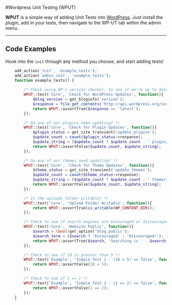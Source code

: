 #Wordpress Unit Testing (WPUT)

**WPUT** is a simple way of adding Unit Tests into [WordPress](http://wordpress.org "WordPress"). Just install the plugin, add in your tests, then navigate to the WP-UT tab within the admin menu.

----------


Code Examples
-------------

Hook into the `init` through any method you choose, and start adding tests!

```php
    add_action('init', 'example_tests');
	add_action('admin_init', 'example_tests');
	function example_tests() {
	
		/* Check using WP's version checker, to see if we're up to date */
		WPUT::test('Core', 'Check for WordPress Updates', function(){
			$blog_version = get_bloginfo('version');
			$response = file_get_contents('http://api.wordpress.org/core/version-check/1.0/?version=' . $blog_version);
			return WPUT::assertTrue($response == 'latest');
		});

		/* Do any of our plugins need updating? */
		WPUT::test('Core', 'Check for Plugin Updates', function(){
			$plugin_status = get_site_transient('update_plugins');
			$update_count = count($plugin_status->response);
			$update_string = ($update_count ? $update_count . ' plugin/s to update!' : '' );
			return WPUT::assertFalse($update_count, $update_string);
		});

		/* Do any of our themes need updating? */
		WPUT::test('Core', 'Check for Theme Updates', function(){
			$theme_status = get_site_transient('update_themes');
			$update_count = count($theme_status->response);
			$update_string = ($update_count ? $update_count . ' theme/s to update!' : '' );
			return WPUT::assertFalse($update_count, $update_string);
		});

		/* Is the uploads folder writable? */
		WPUT::test('Core', 'Upload Folder Writable', function(){
			return WPUT::assertTrue(is_writable(WP_CONTENT_DIR));
		});

		/* Check to see if search engines are encouraged or discouraged */
		WPUT::test('Core', 'Website Public', function(){
			$search = (bool)get_option('blog_public');
			$search_term = ($search ? 'Encouraged' : 'Discouraged!');
			return WPUT::assertTrue($search, 'Searching is ' . $search_term);
		});

		/* Check to see if 10 is greater than 5 */
		WPUT::test('Example', 'Simple Test 1 - (10 < 5) == false', function(){
			return WPUT::assertFalse(10 < 5);
		});

		/* Check to see if 1 == 2 */
		WPUT::test('Example', 'Simple Test 2 - (1 == 2) == false', function(){
			return WPUT::assertFalse(1 == 2);
		});
	}
```
